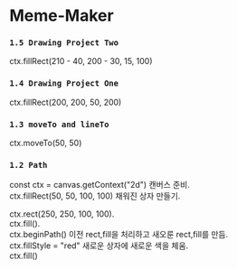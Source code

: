 # Meme-Maker

### `1.5 Drawing Project Two`
ctx.fillRect(210 - 40, 200 - 30, 15, 100)

### `1.4 Drawing Project One`
ctx.fillRect(200, 200, 50, 200)

### `1.3 moveTo and lineTo`
ctx.moveTo(50, 50)

### `1.2 Path`
const ctx = canvas.getContext("2d") 캔버스 준비.\
ctx.fillRect(50, 50, 100, 100) 채워진 상자 만들기.

ctx.rect(250, 250, 100, 100).\
ctx.fill().\
ctx.beginPath() 이전 rect,fill을 처리하고 새오룬 rect,fill를 만듬.\
ctx.fillStyle = "red" 새로운 상자에 새로운 색을 체움.\
ctx.fill()